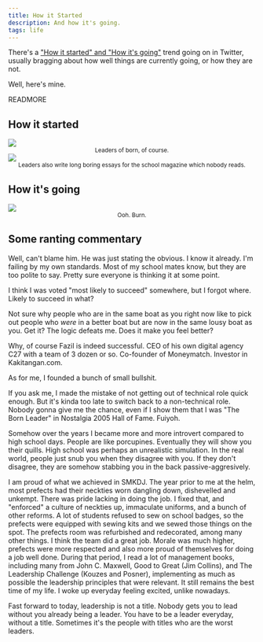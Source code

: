 ```yaml
---
title: How it Started
description: And how it's going.
tags: life
---
```



There's a <a target="_blank" href="https://twitter.com/search?q=how%20it%27s%20going&src=typed_query">"How it started" and "How it's going"</a> trend going on in Twitter, usually bragging about how well things are currently going, or how they are not.

Well, here's mine.

READMORE

## How it started

<img src="/images/how-it-started/hall-of-fame.jpg" />
<center class="block mb-6"><small>Leaders of born, of course.</small></center>

<img src="/images/how-it-started/kp.jpg" />
<center class="block mb-6"><small>Leaders also write long boring essays for the school magazine which nobody reads.</small></center>

## How it's going

<img src="/images/how-it-started/troll.png" />
<center class="block mb-6"><small>Ooh. Burn.</small></center>

## Some ranting commentary

Well, can't blame him. He was just stating the obvious. I know it already. I'm failing by my own standards. Most of my school mates know, but they are too polite to say. Pretty sure everyone is thinking it at some point.

I think I was voted "most likely to succeed" somewhere, but I forgot where. Likely to succeed in what?

Not sure why people who are in the same boat as you right now like to pick out people who *were* in a better boat but are now in the same lousy boat as you. Get it? The logic defeats me. Does it make you feel better?

Why, of course Fazil is indeed successful. CEO of his own digital agency C27 with a team of 3 dozen or so. Co-founder of Moneymatch. Investor in Kakitangan.com.

As for me, I founded a bunch of small bullshit.

If you ask me, I made the mistake of not getting out of technical role quick enough. But it's kinda too late to switch back to a non-technical role. Nobody gonna give me the chance, even if I show them that I was "The Born Leader" in Nostalgia 2005 Hall of Fame. Fuiyoh.

Somehow over the years I became more and more introvert compared to high school days. People are like porcupines. Eventually they will show you their quills. High school was perhaps an unrealistic simulation. In the real world, people just snub you when they disagree with you. If they don't disagree, they are somehow stabbing you in the back passive-aggresively.

I am proud of what we achieved in SMKDJ. The year prior to me at the helm, most prefects had their neckties worn dangling down, dishevelled and unkempt. There was pride lacking in doing the job. I fixed that, and "enforced" a culture of neckties up, immaculate uniforms, and a bunch of other reforms. A lot of students refused to sew on school badges, so the prefects were equipped with sewing kits and we sewed those things on the spot. The prefects room was refurbished and redecorated, among many other things. I think the team did a great job. Morale was much higher, prefects were more respected and also more proud of themselves for doing a job well done. During that period, I read a lot of management books, including many from John C. Maxwell, Good to Great (Jim Collins), and The Leadership Challenge (Kouzes and Posner), implementing as much as possible the leadership principles that were relevant. It still remains the best time of my life. I woke up everyday feeling excited, unlike nowadays.

Fast forward to today, leadership is not a title. Nobody gets you to lead without you already being a leader. You have to be a leader everyday, without a title. Sometimes it's the people with titles who are the worst leaders.